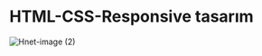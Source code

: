 # HTML-CSS-Responsive tasarım
![Hnet-image (2)](https://user-images.githubusercontent.com/39236950/122047614-0337e180-cde9-11eb-9749-56948414e442.gif)
